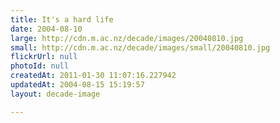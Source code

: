 ```yaml
---
title: It's a hard life
date: 2004-08-10
large: http://cdn.m.ac.nz/decade/images/20040810.jpg
small: http://cdn.m.ac.nz/decade/images/small/20040810.jpg
flickrUrl: null
photoId: null
createdAt: 2011-01-30 11:07:16.227942
updatedAt: 2004-08-15 15:19:57
layout: decade-image

---
```


